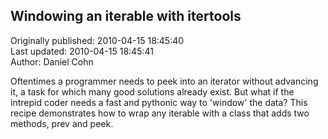 ## Windowing an iterable with itertools  
Originally published: 2010-04-15 18:45:40  
Last updated: 2010-04-15 18:45:41  
Author: Daniel Cohn  
  
Oftentimes a programmer needs to peek into an iterator without advancing it, a task for which many good solutions already exist. But what if the intrepid coder needs a fast and pythonic way to 'window' the data?  This recipe demonstrates how to wrap any iterable with a class that adds two methods, prev and peek.